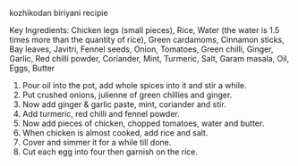  kozhikodan biriyani recipie

Key Ingredients:
 Chicken legs (small pieces), Rice, Water (the water is 1.5 times more than the quantity of rice), Green cardamoms, Cinnamon sticks, Bay leaves, Javitri, Fennel seeds, Onion, Tomatoes, Green chilli, Ginger, Garlic, Red chilli powder, Coriander, Mint, Turmeric, Salt, Garam masala, Oil, Eggs, Butter

1. Pour oil into the pot, add whole spices into it and stir a while.
2. Put crushed onions, julienne of green chillies and ginger.
3. Now add ginger & garlic paste, mint, coriander and stir.
4. Add turmeric, red chilli and fennel powder.
5. Now add pieces of chicken, chopped tomatoes, water and butter.
6. When chicken is almost cooked, add rice and salt.
7. Cover and simmer it for a while till done.
8. Cut each egg into four then garnish on the rice.